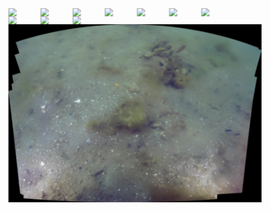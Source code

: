<img src='00030.jpg' width='64px' align='left' />
<img src='00031.jpg' width='64px' align='left' />
<img src='00032.jpg' width='64px' align='left' />
<img src='00033.jpg' width='64px' align='left' />
<img src='00034.jpg' width='64px' align='left' />
<img src='00035.jpg' width='64px' align='left' />
<img src='00036.jpg' width='64px' align='left' />
<img src='00037.jpg' width='64px' align='left' />
<img src='00038.jpg' width='64px' align='left' />
<img src='00039.jpg' width='64px' align='left' />
<img src='stitched_output/day2a_0003.png' alt='stitched output for day2a' title='stitched' />
